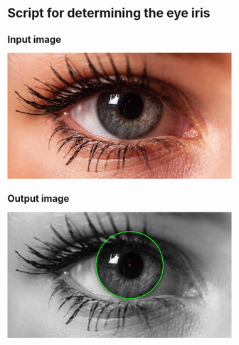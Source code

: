 # Script for determining the eye iris

## Input image
![input](input.jpg)

## Output image
![input](output.jpg)